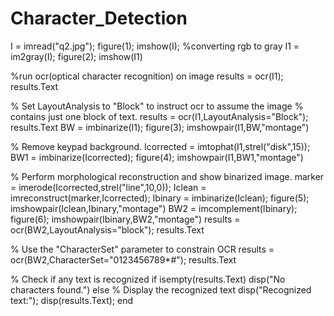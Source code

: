 # Character_Detection
I = imread("q2.jpg");
figure(1);
imshow(I);
%converting rgb to gray
I1 = im2gray(I);
figure(2);
imshow(I1)

%run ocr(optical character recognition) on image
results = ocr(I1);
results.Text

% Set LayoutAnalysis to "Block" to instruct ocr to assume the image
% contains just one block of text.
results = ocr(I1,LayoutAnalysis="Block");
results.Text
BW = imbinarize(I1);
figure(3);
imshowpair(I1,BW,"montage")

% Remove keypad background.
Icorrected = imtophat(I1,strel("disk",15));
BW1 = imbinarize(Icorrected);
figure(4);
imshowpair(I1,BW1,"montage")

% Perform morphological reconstruction and show binarized image.
marker = imerode(Icorrected,strel("line",10,0));
Iclean = imreconstruct(marker,Icorrected);
Ibinary = imbinarize(Iclean);
figure(5);
imshowpair(Iclean,Ibinary,"montage")
BW2 = imcomplement(Ibinary);
figure(6);
imshowpair(Ibinary,BW2,"montage")
results = ocr(BW2,LayoutAnalysis="block");
results.Text

% Use the "CharacterSet" parameter to constrain OCR
results = ocr(BW2,CharacterSet="0123456789*#");
 results.Text

% Check if any text is recognized
if isempty(results.Text)
    disp("No characters found.")
else
    % Display the recognized text
    disp("Recognized text:");
    disp(results.Text);
end
